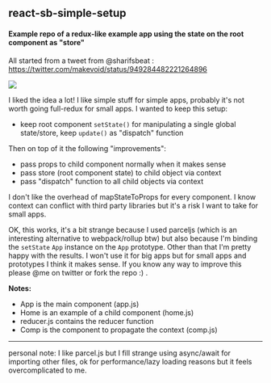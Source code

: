 ## react-sb-simple-setup

#### Example repo of a redux-like example app using the state on the root component as "store"

All started from a tweet from @sharifsbeat :  https://twitter.com/makevoid/status/949284482221264896

![](https://pbs.twimg.com/media/DSs6AIyXUAAvjvy.jpg:large)


I liked the idea a lot! I like simple stuff for simple apps, probably it's not worth going full-redux for small apps. I wanted to keep this setup:

- keep root component `setState()` for manipulating a single global state/store, keep `update()` as "dispatch" function

Then on top of it the following "improvements":

- pass props to child component normally when it makes sense
- pass store (root component state) to child object via context
- pass "dispatch" function to all child objects via context

I don't like the overhead of mapStateToProps for every component. I know context can conflict with third party libraries but it's a risk I want to take for small apps.

OK, this works, it's a bit strange because I used parceljs (which is an interesting alternative to webpack/rollup btw) but also because I'm binding the `setState` `App` instance on the `App` prototype. Other than that I'm pretty happy with the results. I won't use it for big apps but for small apps and prototypes I think it makes sense. If you know any way to improve this please @me on twitter or fork the repo :) .

**Notes:**

- App is the main component (app.js)
- Home is an example of a child component (home.js)
- reducer.js contains the reducer function
- Comp is the component to propagate the context (comp.js)

---

personal note: I like parcel.js but I fill strange using async/await for importing other files, ok for performance/lazy loading reasons but it feels overcomplicated to me.
